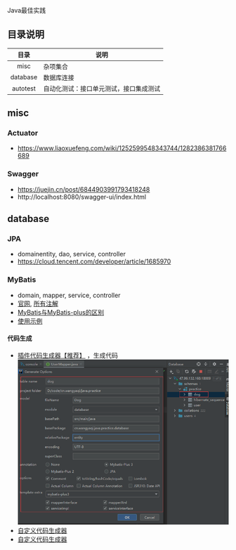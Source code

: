Java最佳实践

## 目录说明

| 目录 | 说明 |
| :-: | - |
| misc | 杂项集合 |
| database | 数据库连接 |
| autotest | 自动化测试：接口单元测试，接口集成测试 |

## misc
### Actuator
* https://www.liaoxuefeng.com/wiki/1252599548343744/1282386381766689

### Swagger
* https://juejin.cn/post/6844903991793418248
* http://localhost:8080/swagger-ui/index.html

## database
### JPA
* domainentity, dao, service, controller
* https://cloud.tencent.com/developer/article/1685970

### MyBatis
* domain, mapper, service, controller
* [官网](https://mp.baomidou.com/guide/quick-start.html), [所有注解](https://mp.baomidou.com/guide/annotation.html#tablename)
* [MyBatis与MyBatis-plus的区别](https://www.jianshu.com/p/8556c8468241)
* [使用示例](https://www.cnblogs.com/l-y-h/p/12859477.html)
#### 代码生成
* [插件代码生成器【推荐】](https://mp.baomidou.com/guide/mybatisx-idea-plugin.html) ，生成代码
![](./s/codegenerator.png)
* [自定义代码生成器](https://mp.baomidou.com/guide/generator.html)
* [自定义代码生成器](https://juejin.cn/post/6844904190683119629)